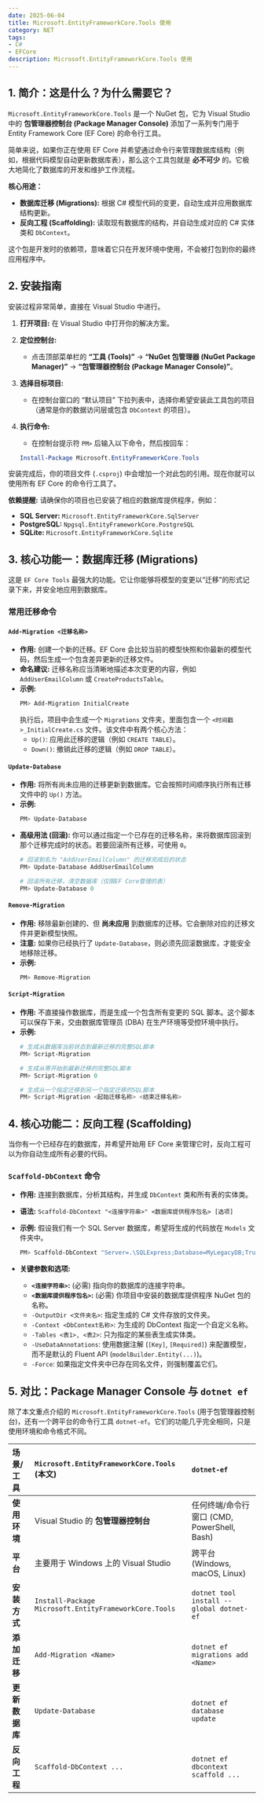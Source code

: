 ```yaml
---
date: 2025-06-04
title: Microsoft.EntityFrameworkCore.Tools 使用
category: NET
tags:
- C#
- EFCore
description: Microsoft.EntityFrameworkCore.Tools 使用
---
```


## **1. 简介：这是什么？为什么需要它？**

`Microsoft.EntityFrameworkCore.Tools` 是一个 NuGet 包，它为 Visual Studio 中的 **包管理器控制台 (Package Manager Console)** 添加了一系列专门用于 Entity Framework Core (EF Core) 的命令行工具。

简单来说，如果你正在使用 EF Core 并希望通过命令行来管理数据库结构（例如，根据代码模型自动更新数据库表），那么这个工具包就是 **必不可少** 的。它极大地简化了数据库的开发和维护工作流程。

**核心用途：**

* **数据库迁移 (Migrations):** 根据 C# 模型代码的变更，自动生成并应用数据库结构更新。
* **反向工程 (Scaffolding):** 读取现有数据库的结构，并自动生成对应的 C# 实体类和 `DbContext`。

这个包是开发时的依赖项，意味着它只在开发环境中使用，不会被打包到你的最终应用程序中。

## **2. 安装指南**

安装过程非常简单，直接在 Visual Studio 中进行。

1.  **打开项目:** 在 Visual Studio 中打开你的解决方案。
2.  **定位控制台:**
    * 点击顶部菜单栏的 **“工具 (Tools)”** -> **“NuGet 包管理器 (NuGet Package Manager)”** -> **“包管理器控制台 (Package Manager Console)”**。
3.  **选择目标项目:**
    * 在控制台窗口的 “默认项目” 下拉列表中，选择你希望安装此工具包的项目（通常是你的数据访问层或包含 `DbContext` 的项目）。
4.  **执行命令:**
    * 在控制台提示符 `PM>` 后输入以下命令，然后按回车：

    ```powershell
    Install-Package Microsoft.EntityFrameworkCore.Tools
    ```

安装完成后，你的项目文件 (`.csproj`) 中会增加一个对此包的引用。现在你就可以使用所有 EF Core 的命令行工具了。

**依赖提醒:** 请确保你的项目也已安装了相应的数据库提供程序，例如：
* **SQL Server:** `Microsoft.EntityFrameworkCore.SqlServer`
* **PostgreSQL:** `Npgsql.EntityFrameworkCore.PostgreSQL`
* **SQLite:** `Microsoft.EntityFrameworkCore.Sqlite`

## **3. 核心功能一：数据库迁移 (Migrations)**

这是 `EF Core Tools` 最强大的功能。它让你能够将模型的变更以“迁移”的形式记录下来，并安全地应用到数据库。

### **常用迁移命令**

#### `Add-Migration <迁移名称>`
* **作用:** 创建一个新的迁移。EF Core 会比较当前的模型快照和你最新的模型代码，然后生成一个包含差异更新的迁移文件。
* **命名建议:** 迁移名称应当清晰地描述本次变更的内容，例如 `AddUserEmailColumn` 或 `CreateProductsTable`。
* **示例:**
    ```powershell
    PM> Add-Migration InitialCreate
    ```
    执行后，项目中会生成一个 `Migrations` 文件夹，里面包含一个 `<时间戳>_InitialCreate.cs` 文件。该文件中有两个核心方法：
    * `Up()`: 应用此迁移的逻辑（例如 `CREATE TABLE`）。
    * `Down()`: 撤销此迁移的逻辑（例如 `DROP TABLE`）。

#### `Update-Database`
* **作用:** 将所有尚未应用的迁移更新到数据库。它会按照时间顺序执行所有迁移文件中的 `Up()` 方法。
* **示例:**
    ```powershell
    PM> Update-Database
    ```
* **高级用法 (回滚):** 你可以通过指定一个已存在的迁移名称，来将数据库回滚到那个迁移完成时的状态。若要回滚所有迁移，可使用 `0`。
    ```powershell
    # 回滚到名为 "AddUserEmailColumn" 的迁移完成后的状态
    PM> Update-Database AddUserEmailColumn

    # 回滚所有迁移，清空数据库（仅限EF Core管理的表）
    PM> Update-Database 0
    ```

#### `Remove-Migration`
* **作用:** 移除最新创建的、但 **尚未应用** 到数据库的迁移。它会删除对应的迁移文件并更新模型快照。
* **注意:** 如果你已经执行了 `Update-Database`，则必须先回滚数据库，才能安全地移除迁移。
* **示例:**
    ```powershell
    PM> Remove-Migration
    ```

#### `Script-Migration`
* **作用:** 不直接操作数据库，而是生成一个包含所有变更的 SQL 脚本。这个脚本可以保存下来，交由数据库管理员 (DBA) 在生产环境等受控环境中执行。
* **示例:**
    ```powershell
    # 生成从数据库当前状态到最新迁移的完整SQL脚本
    PM> Script-Migration

    # 生成从零开始到最新迁移的完整SQL脚本
    PM> Script-Migration 0

    # 生成从一个指定迁移到另一个指定迁移的SQL脚本
    PM> Script-Migration <起始迁移名称> <结束迁移名称>
    ```

## **4. 核心功能二：反向工程 (Scaffolding)**

当你有一个已经存在的数据库，并希望开始用 EF Core 来管理它时，反向工程可以为你自动生成所有必要的代码。

### **`Scaffold-DbContext` 命令**
* **作用:** 连接到数据库，分析其结构，并生成 `DbContext` 类和所有表的实体类。
* **语法:** `Scaffold-DbContext "<连接字符串>" <数据库提供程序包名> [选项]`
* **示例:**
    假设我们有一个 SQL Server 数据库，希望将生成的代码放在 `Models` 文件夹中。

    ```powershell
    PM> Scaffold-DbContext "Server=.\SQLExpress;Database=MyLegacyDB;Trusted_Connection=True;TrustServerCertificate=True;" Microsoft.EntityFrameworkCore.SqlServer -OutputDir Models -Force
    ```

* **关键参数和选项:**
    * **`<连接字符串>`:** (必需) 指向你的数据库的连接字符串。
    * **`<数据库提供程序包名>`:** (必需) 你项目中安装的数据库提供程序 NuGet 包的名称。
    * `-OutputDir <文件夹名>`: 指定生成的 C# 文件存放的文件夹。
    * `-Context <DbContext名称>`: 为生成的 DbContext 指定一个自定义名称。
    * `-Tables <表1>, <表2>`: 只为指定的某些表生成实体类。
    * `-UseDataAnnotations`: 使用数据注解 (`[Key]`, `[Required]`) 来配置模型，而不是默认的 Fluent API (`modelBuilder.Entity(...)`)。
    * `-Force`: 如果指定文件夹中已存在同名文件，则强制覆盖它们。

## **5. 对比：Package Manager Console 与 `dotnet ef`**

除了本文重点介绍的 `Microsoft.EntityFrameworkCore.Tools` (用于包管理器控制台)，还有一个跨平台的命令行工具 `dotnet-ef`。它们的功能几乎完全相同，只是使用环境和命令格式不同。

| 场景/工具 | **`Microsoft.EntityFrameworkCore.Tools` (本文)** | **`dotnet-ef`** |
| :--- | :--- | :--- |
| **使用环境** | Visual Studio 的 **包管理器控制台** | 任何终端/命令行窗口 (CMD, PowerShell, Bash) |
| **平台** | 主要用于 Windows 上的 Visual Studio | 跨平台 (Windows, macOS, Linux) |
| **安装方式** | `Install-Package Microsoft.EntityFrameworkCore.Tools` | `dotnet tool install --global dotnet-ef` |
| **添加迁移** | `Add-Migration <Name>` | `dotnet ef migrations add <Name>` |
| **更新数据库**| `Update-Database` | `dotnet ef database update` |
| **反向工程** | `Scaffold-DbContext ...` | `dotnet ef dbcontext scaffold ...` |
